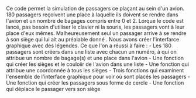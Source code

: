 Ce code permet la simulation de passagers ce plaçant au sein d'un avion.
180 passagers reçoivent une place à laquelle ils doivent se rendre dans l'avion et un nombre de bagages compris entre 0 et 2.
Lorque le code est lancé, pas besoin d'utiliser le clavier ni la souris, les passagers vont à leur place d'eux mêmes.
Malheureusement seul un passager arrive à se rendre à son siège qui lui ait au préalable donné .
Nous avons créer l'interfarce graphique avec des légendes.
Ce que l'on a réussi à faire :
      - Les 180 passagers sont créers dans une liste avec chacun un numéro, à qui on attribue un nombre de bagage(s) et une place dans l'avion
      - Une fonction qui créer les sièges et le couloiir de l'avion dans une liste
      - Une fonction qui attribue une coordonnée à tous les sièges
      - Trois fonctions qui examinent l'ensemble de l'interface graphique pour voir où sont placés les passagers
      - Une fonction qui créer les passagers sous forme de cercle
      - Une fonction qui déplace le passager vers son siège
